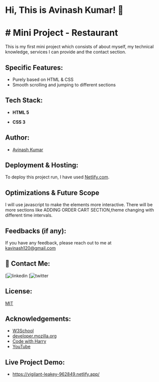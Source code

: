 
# Hi, This is Avinash Kumar! 👋

  
# # Mini Project - Restaurant

This is my first mini project which consists of about myself, my technical knowledge, services I can provide and the contact section.

## Specific Features:

- Purely based on HTML & CSS
- Smooth scrolling and jumping to different sections


  
## Tech Stack:

- **HTML 5**

- **CSS 3**

  
## Author:

- [Avinash Kumar](https://github.com/ak2327/avinash)

  
## Deployment & Hosting:

To deploy this project run, I have used [Netlify.com](https://www.netlify.com/).

  
## Optimizations & Future Scope

I will use javascript to make the elements more interactive. There will be more sections like ADDING ORDER CART SECTION,theme changing with different time intervals.
  
## Feedbacks (if any):

If you have any feedback, please reach out to me at kavinash120@gmail.com

  
## 🔗 Contact Me:
[![linkedin](https://www.linkedin.com/in/avinash-kumar-a3759b110/)
[![twitter](https://twitter.com/Avinash16186366?s=08)

  
## License:

[MIT](https://choosealicense.com/licenses/mit/)

  
## Acknowledgements: 
 - [W3School](https://www.w3schools.com/)
 - [developer.mozilla.org](https://developer.mozilla.org/en-US/docs/Web/CSS)
 - [Code with Harry](https://www.codewithharry.com/videos/web-development-in-hindi-1)
 - [YouTube](https://www.youtube.com/)
 
## Live Project Demo:
 - https://vigilant-leakey-962849.netlify.app/
  
